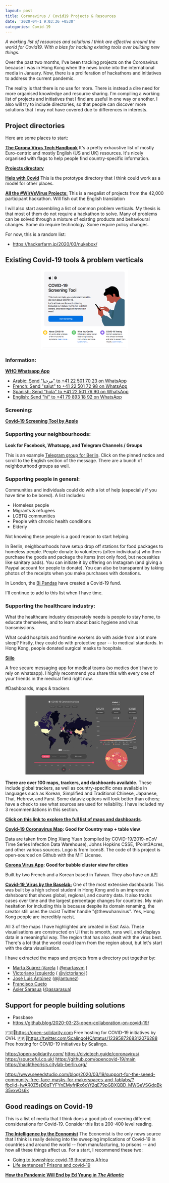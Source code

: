 ```yaml
---
layout: post
title: Coronavirus / Covid19 Projects & Resources
date: '2020-04-1 9:03:36 +0530'
categories: Covid-19
---
```


*A working list of resources and solutions I think are effective around the world for Covid19. With a bias for hacking existing tools over building new things.*

Over the past two months, I've been tracking projects on the Coronavirus because I was in Hong Kong when the news broke into the international media in January. Now, there is a proliferation of hackathons and initiatives to address the current pandemic.

The reality is that there is no use for more. There is instead a dire need for more organised knowledge and resource sharing. I'm compiling a working list of projects and initiatives that I find are useful in one way or another. I also will try to include directories, so that people can discover more solutions that I may not have covered due to differences in interests.

## Project directories

Here are some places to start:

[**The Corona Virus Tech Handbook**](https://coronavirustechhandbook.com/home)
It's a pretty exhaustive list of mostly Euro-centric and mostly English (US and UK) resources. It's nicely organised with flags to help people find country-specific information.

[**Projects directory**](https://www.notion.so/96c34e4bd4ec4eecb4fc7b2a3d46be23?v=2afc759a2e4c4c4d99b0dfcc9ee5d8ee)

[**Help with Covid**](https://helpwithcovid.com/)
This is the prototype directory that I think could work as a model for other places.

[**All the #WirVsVirus Projects:**](https://docs.google.com/spreadsheets/d/1GlTjh-t25cLlh8A5t3EO-sJXuopzAEFXR4v6CiYeMpg/edit?usp=sharing)
This is a megalist of projects from the 42,000 participant hackathon. Will fish out the English translation

I will also start assembling a list of common problem verticals. My thesis is that most of them do not require a hackathon to solve. Many of problems can be solved through a mixture of existing products and behavioural changes. Some do require technology. Some require policy changes.

For now, this is a random list:
- https://hackerfarm.jp/2020/03/nukebox/


## Existing Covid-19 tools & problem verticals

<center><a href="https://covid19.health/"><img src="/assets/blog/2020-03/AppleCovid19screeningtool.png" alt="Covid19 Data Viz Map" height="250"></a></center>

### Information: 
[**WHO Whatsapp App**](https://www.who.int/news-room/feature-stories/detail/who-health-alert-brings-covid-19-facts-to-billions-via-whatsapp)
- [Arabic: Send "مرحبا"  to +41 22 501 70 23 on WhatsApp](https://wa.me/41225017023?text=مرحبا)
- [French: Send "salut" to +41 22 501 72 98 on WhatsApp](wa.me/41225017298?text=salut)
- [Spanish: Send "hola" to +41 22 501 76 90 on WhatsApp](wa.me/41225017690?text=hola)
- [English: Send "hi" to +41 79 893 18 92 on WhatsApp](wa.me/41798931892?text=hi)

### Screening: 
[**Covid-19 Screening Tool by Apple**](https://www.apple.com/covid19)

### Supporting your neighbourhoods:
**Look for Facebook, Whatsapp, and Telegram Channels / Groups**

This is an example [Telegram group for Berlin](https://t.me/joinchat/Kqtla1CfK_0BlAGeFysrzQ). Click on the pinned notice and scroll to the English section of the message. There are a bunch of neighbourhood groups as well.

### Supporting people in general:
Communities and individuals could do with a lot of help (especially if you have time to be bored). A list includes:
- Homeless people
- Migrants & refugees
- LGBTQ communities
- People with chronic health conditions 
- Elderly

Not knowing these people is a good reason to start helping. 

In Berlin, neighbourhoods have setup drop off stations for food packages to homeless people. People donate to volunteers (often individuals) who then purchase the goods and package the items (not only food, but necessities like sanitary pads). You can initiate it by offering on Instagram (and giving a Paypal account for people to donate). You can also be transparent by taking photos of the receipts when you make purchases with donations.

In London, the [Bi Pandas](https://www.londonbipandas.com/covid19-fund?fbclid=IwAR3D5hBsEZ3G7vDTo-YCPDxHLp7o_pjzVK5YghUWTOnNCb9tYey_YYDs3Jc) have created a Covid-19 fund.

I'll continue to add to this list when I have time.

### Supporting the healthcare industry:
What the healthcare industry desperately needs is people to stay home, to educate themselves, and to learn about basic hygiene and virus transmissions.

What could hospitals and frontline workers do with aside from a lot more sleep? Firstly, they could do with protective gear -- to medical standards. In Hong Kong, people donated surgical masks to hospitals.

[**Siilo**](https://www.siilo.com/)

A free secure messaging app for medical teams (so medics don't have to rely on whatsapp). I highly recommend you share this with every one of your friends in the medical field right now.

#Dashboards, maps & trackers

<center><a href="https://covid19.health/"><img src="/assets/blog/2020-03/covid19webapp.png" alt="Covid19 Data Viz Map" height="250"></a></center>

**There are over 100 maps, trackers, and dashboards available.** These include global trackers, as well as country-specific ones available in languages such as Korean, Simplified and Traditional Chinese, Japanese, Thai, Hebrew, and Farsi. Some dataviz options will look better than others; have a check to see what sources are used for reliability. I have included my 3 recommendations in this section.

[**Click on this link to explore the full list of maps and dashboards**](https://www.notion.so/44a0635465f4461ea0c8b0b388054569?v=610e123a445c46dc9a7dbbd2eea949db).

**[Covid-19 Coronavirus Map](https://covid19.health/): Good for Country map + table view**

Data are taken from Ding Xiang Yuan (compiled by COVID-19/2019-nCoV Time Series Infection Data Warehouse), Johns Hopkins CSSE, 1Point3Acres, and other various sources. Logo is from Icons8. The code of this project is open-sourced on Github with the MIT License.

**[Corona Virus App](https://coronavirus.app/map): Good for bubble cluster view for cities**

Built by two French and a Korean based in Taiwan. They also have an [API](https://www.notion.so/Coronavirus-app-Documentation-d1ce9d47e64c473bbc9a034661477e84)

**[Covid-19_Virus by the Baselab:](https://coronavirus.thebaselab.com/)** One of the most extensive dashboards
This was built by a high school student in Hong Kong and is an impressive dahsboard that shows global, regional, and country data. It also tracks cases over time and the largest percentage changes for countries. My main hesitation for including this is because despite its domain renaming, the creator still uses the racist Twitter handle "@thewuhanvirus". Yes, Hong Kong people are incredibly racist. 

All 3 of the maps I have highlighted are created in East Asia. These visualisations are constructed on UI that is smooth, runs well, and displays data in a meaningful way. 
The region that has also dealt with the virus best. There's a lot that the world could learn from the region about, but let's start with the data visualisation.


I have extracted the maps and projects from a directory put together by:
- [Marta Suárez-Varela](https://www.notion.so/Marta-Su-rez-Varela-d5bcc92637c8474c8cc91f19f4f96317) ( [@martasvm](https://twitter.com/Martasvm) )
- [Victoriano Izquierdo](https://www.notion.so/Victoriano-Izquierdo-8b6413e49580475daa4637839ec0c2e3)  ( [@victorianoi](https://twitter.com/victorianoi) ) 
- [José Luis Antúnez](https://www.notion.so/Jos-Luis-Ant-nez-f7822cee407049f8985a3f5ff8c4f305) ([@jlantunez](https://twitter.com/jlantunez))
- [Francisco Cueto](https://www.notion.so/Francisco-Cueto-f43ad36d772b41d28aef3848bf04001f) 
- [Asier Sarasua](https://www.notion.so/Asier-Sarasua-387a2e0578874ba1b9b5e22d36459aff) ([@assarasua](https://twitter.com/assarasua))

## Support for people building solutions
- Passbase
- https://github.blog/2020-03-23-open-collaboration-on-covid-19/

:fr::link:https://open-solidarity.com
Free hosting for COVID-19 initiatives by OVH.
:fr::link:https://twitter.com/ScalingoHQ/status/1239587268312076288 
Free hosting for COVID-19 initiatives by Scalingo.

https://open-solidarity.com/
https://civictech.guide/coronavirus/
https://sourceful.co.uk/
https://github.com/opencovid-19/main
https://hackthecrisis.citylab-berlin.org/

https://www.seeedstudio.com/blog/2020/03/19/support-for-the-seeed-community-free-face-masks-for-makerspaces-and-fablabs/?fbclid=IwAR0Z5sD8qTYFYnEMyfrlRx6oYf2qE79pGBXQBD_MWGeVSGdqBk35vxvOs6k

## Good readings on Covid-19
This is a list of media that I think does a good job of covering different considerations for Covid-19. Consider this list a 200-400 level reading.

**[The Intelligence by the Economist](https://play.acast.com/s/theintelligencepodcast)**
The Economist is the only news source that I think is really delving into the sweeping implications of Covid-19 in countries and around the world -- from manufacturing, to prisons -- and how all these things affect us. For a start, I recommend these two:
- [Going to townships: covid-19 threatens Africa](https://play.acast.com/s/theintelligencepodcast/8e713999-2558-495b-a523-3fc6ae23a01c)
- [Life sentences? Prisons and covid-19](https://play.acast.com/s/theintelligencepodcast/cdc02a34-08ec-4054-a5e0-c4da8e63fb99)

[**How the Pandemic Will End by Ed Young in *The Atlantic***](https://www.theatlantic.com/health/archive/2020/03/how-will-coronavirus-end/608719/)

